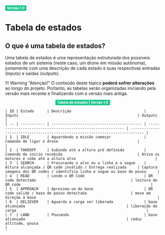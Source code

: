 <span style="background-color:#1ec68e; color:white; font-size:0.8em; font-weight: bold; padding:2px 6px; border-radius:4px;">Versão 1.0</span>

# Tabela de estados

## O que é uma tabela de estados?

Uma tabela de estados é uma representação estruturada dos possíveis estados de um sistema (neste caso, um drone em missão autônoma), juntamente com uma descrição de cada estado e suas respectivas entradas (inputs) e saídas (outputs).

!!! Warning "Atenção!"
    O conteúdo deste tópico **poderá sofrer alterações** ao longo do projeto. Portanto, as tabelas serão organizadas iniciando pela versão mais recente e finalizando com a versão mais antiga.

<center>
  <span style="background-color:#1ec68e; color:white; font-size:0.8em; font-weight: bold; padding:2px 6px; border-radius:4px;">Tabela de estados | Versão 1.0</span>
</center>

    | ID | Estado      | Descrição                                 | Inputs                                                      | Outputs                                                                      |
    | -- | ----------- | ----------------------------------------- | ----------------------------------------------------------- | ---------------------------------------------------------------------------- |
    | 1  | IDLE        | Aguardando a missão começar               | Comando de ligar o drone                                    |                                                                              |
    | 2  | TAKEOFF     | Subindo até a altura pré definida         | Comando de início recebido                                  | Ativa os motores e sobe até a altura alvo                                    |
    | 3  | SEARCH      | Procurando o alvo ou a linha e a segue    | Altura alcançada / QR code inválido / Entrega realizada     | Captura imagens dos QR codes / identifica linha e segue ou base de pouso     |
    | 4  | READ        | Lendo o QR Code                           | QR code detectado                                           | leitura do QR code                                                           |
    | 5  | APPROACH    | Aproxima-se da base                       | QR code valido / base de pouso detectada                    | move em direção à base                                                       |
    | 6  | DELIEVER    | Aguarda a carga ser liberada              | base alcançada                                              | liberação da carga                                                           |
    | 7  | LAND        | Pousando                                  | base alcançada                                              | reduz altitude, pousa                                                        |
